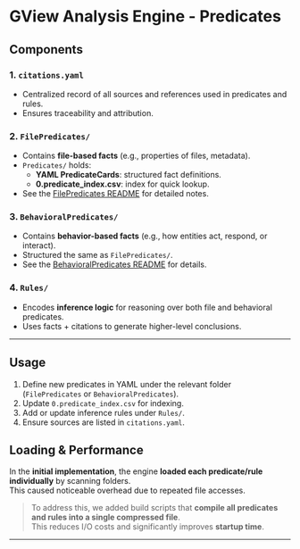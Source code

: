 # GView Analysis Engine - Predicates
## Components

### 1. `citations.yaml`
- Centralized record of all sources and references used in predicates and rules.
- Ensures traceability and attribution.

### 2. `FilePredicates/`
- Contains **file-based facts** (e.g., properties of files, metadata).
- `Predicates/` holds:
  - **YAML PredicateCards**: structured fact definitions.
  - **0.predicate_index.csv**: index for quick lookup.
- See the [FilePredicates README](FilePredicates/README.md) for detailed notes.

### 3. `BehavioralPredicates/`
- Contains **behavior-based facts** (e.g., how entities act, respond, or interact).
- Structured the same as `FilePredicates/`.
- See the [BehavioralPredicates README](BehavioralPredicates/README.md) for details.

### 4. `Rules/`
- Encodes **inference logic** for reasoning over both file and behavioral predicates.
- Uses facts + citations to generate higher-level conclusions.

---

## Usage

1. Define new predicates in YAML under the relevant folder (`FilePredicates` or `BehavioralPredicates`).
2. Update `0.predicate_index.csv` for indexing.
3. Add or update inference rules under `Rules/`.
4. Ensure sources are listed in `citations.yaml`.


## Loading & Performance

In the **initial implementation**, the engine **loaded each predicate/rule individually** by scanning folders.  
This caused noticeable overhead due to repeated file accesses.  

> To address this, we added build scripts that **compile all predicates and rules into a single compressed file**.  
> This reduces I/O costs and significantly improves **startup time**.

---